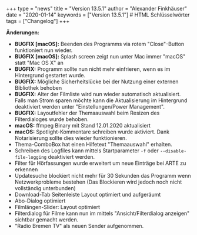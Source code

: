 +++
type = "news"
title = "Version 13.5.1"
author = "Alexander Finkhäuser"
date = "2020-01-14"
keywords = ["Version 13.5.1"] # HTML Schlüsselwörter
tags = ["Changelog"]
+++

**Änderungen:**

* **BUGFIX [macOS]:** Beenden des Programms via rotem "Close"-Button funktioniert nun wieder.
* **BUGFIX [macOS]:** Splash screen zeigt nun unter Mac immer "macOS" statt "Mac OS X" an
* **BUGFIX:** Programm sollte nun nicht mehr einfrieren, wenn es im Hintergrund gestartet wurde.
* **BUGFIX:** Mögliche Sicherheitslücke bei der Nutzung einer externen Bibliothek behoben
* **BUGFIX:** Alter der Filmliste wird nun wieder automatisch aktualisiert. Falls man Strom sparen möchte kann die Aktualisierung im Hintergrund deaktiviert werden unter "Einstellungen/Power Management".
* **BUGFIX:** Layoutfehler der Themaauswahl beim Resizen des Filterdialoges wurde behoben.
* **macOS:** ffmpeg Binary mit Stand 12.01.2020 aktualisiert
* **macOS:** Spotlight-Kommentare schreiben wurde aktiviert. Dank Notarisierung sollte dies wieder funktionieren.
* Thema-ComboBox hat einen Hilfetext "Themaauswahl" erhalten.
* Schreiben des Logfiles kann mittels Startparameter `-f` oder `--disable-file-logging` deaktiviert werden.
* Filter für Hörfassungen wurde erweitert um neue Einträge bei ARTE zu erkennen
* Updatesuche blockiert nicht mehr für 30 Sekunden das Programm wenn Netzwerkprobleme bestehen (Das Blockieren wird jedoch noch nicht vollständig unterbunden)
* Download-Tab Seitenleiste Layout optimiert und aufgeräumt
* Abo-Dialog optimiert
* Filmlängen-Slider: Layout optimiert
* Filterdialog für Filme kann nun im mittels "Ansicht/Filterdialog anzeigen" sichtbar gemacht werden.
* "Radio Bremen TV" als neuen Sender aufgenommen.

